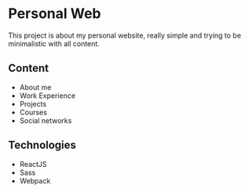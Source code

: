 # Personal Web

This project is about my personal website, really simple and trying to be
minimalistic with all content.

## Content
- About me
- Work Experience
- Projects
- Courses
- Social networks


## Technologies
- ReactJS
- Sass
- Webpack
